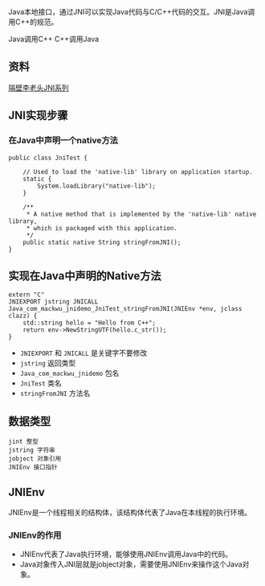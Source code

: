 
Java本地接口，通过JNI可以实现Java代码与C/C++代码的交互。JNI是Java调用C++的规范。

Java调用C++
C++调用Java

## 资料
[隔壁李老头JNI系列](https://www.jianshu.com/p/87ce6f565d37)

## JNI实现步骤
### 在Java中声明一个native方法
```
public class JniTest {

    // Used to load the 'native-lib' library on application startup.
    static {
        System.loadLibrary("native-lib");
    }

    /**
     * A native method that is implemented by the 'native-lib' native library,
     * which is packaged with this application.
     */
    public static native String stringFromJNI();
}
```
## 实现在Java中声明的Native方法
```
extern "C"
JNIEXPORT jstring JNICALL
Java_com_mackwu_jnidemo_JniTest_stringFromJNI(JNIEnv *env, jclass clazz) {
    std::string hello = "Hello from C++";
    return env->NewStringUTF(hello.c_str());
}
```

- `JNIEXPORT` 和 `JNICALL` 是关键字不要修改
- `jstring` 返回类型
- `Java_com_mackwu_jnidemo` 包名
- `JniTest` 类名
- `stringFromJNI` 方法名


## 数据类型
```
jint 整型
jstring 字符串
jobject 对象引用
JNIEnv 接口指针
```

## JNIEnv
JNIEnv是一个线程相关的结构体，该结构体代表了Java在本线程的执行环境。
### JNIEnv的作用
- JNIEnv代表了Java执行环境，能够使用JNIEnv调用Java中的代码。
- Java对象传入JNI层就是jobject对象，需要使用JNIEnv来操作这个Java对象。

